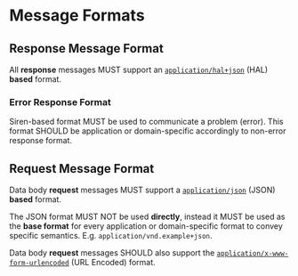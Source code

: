 # Message Formats

## Response Message Format
All **response** messages MUST support an [`application/hal+json`](http://stateless.co/hal_specification.html) (HAL) **based** format.

### Error Response Format
Siren-based format MUST be used to communicate a problem (error). This format SHOULD be application or domain-specific accordingly to non-error response format.  


## Request Message Format
Data body **request** messages MUST support a [`application/json`](http://www.json.org) (JSON) **based** format. 

The JSON format MUST NOT be used **directly**, instead it MUST be used as the **base format** for every application or domain-specific format to convey specific semantics. E.g. `application/vnd.example+json`.

Data body **request** messages SHOULD also support the [`application/x-www-form-urlencoded`](https://tools.ietf.org/html/rfc1866#section-8.2.1) (URL Encoded) format.



